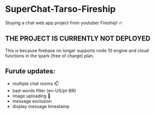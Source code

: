 # SuperChat-Tarso-Fireship

Stuying a chat web app project from youtuber Fireship! 🔥

## THE PROJECT IS CURRENTLY NOT DEPLOYED 
 This is because firebase no longer supports node 10 engine and cloud functions in the spark (free of charge) plan.

## Furute updates:
  - multiple chat rooms 📫 
  - bad-words filter (en-US/pt-BR)
  - image uploading 📎
  - message exclusion
  - display message timestamp
